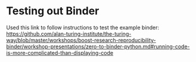 # Testing out Binder
Used this link to follow instructions to test the example binder: https://github.com/alan-turing-institute/the-turing-way/blob/master/workshops/boost-research-reproducibility-binder/workshop-presentations/zero-to-binder-python.md#running-code-is-more-complicated-than-displaying-code
